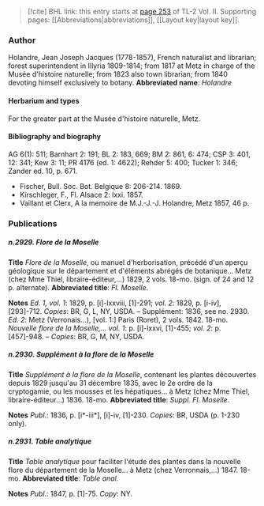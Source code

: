 > [!cite] BHL link: this entry starts at [page 253](https://www.biodiversitylibrary.org/page/33068495) of TL-2 Vol. II.
> Supporting pages: [[Abbreviations|abbreviations]], [[Layout key|layout key]].

### Author

Holandre, Jean Joseph Jacques (1778-1857), French naturalist and librarian; forest superintendent in Illyria 1809-1814; from 1817 at Metz in charge of the Musée d'histoire naturelle; from 1823 also town librarian; from 1840 devoting himself exclusively to botany. 
**Abbreviated name**: *Holandre*

#### Herbarium and types

For the greater part at the Musée d'histoire naturelle, Metz.

#### Bibliography and biography

AG 6(1): 511; Barnhart 2: 191; BL 2: 183, 669; BM 2: 861, 6: 474; CSP 3: 401, 12: 341; Kew 3: 11; PR 4176 (ed. 1: 4622); Rehder 5: 400; Tucker 1: 346; Zander ed. 10, p. 671.
- Fischer, Bull. Soc. Bot. Belgique 8: 206-214. 1869.
- Kirschleger, F., Fl. Alsace 2: lxxi. 1857.
- Vaillant et Clerx, A la memoire de M.J.-J.-J. Holandre, Metz 1857, 46 p.

### Publications

##### n.2929. Flore de la Moselle

**Title**
*Flore de la Moselle*, ou manuel d'herborisation, précédé d'un aperçu géologique sur le département et d'éléments abrégés de botanique... Metz (chez Mme Thiel, libraire-éditeur,...) 1829, 2 vols. 18-mo. (sign. of 24 and 12 p. alternate).
**Abbreviated title**: *Fl. Moselle*.

**Notes**
*Ed. 1, vol. 1*: 1829, p. \[i\]-lxxviii, \[1\]-291; *vol. 2*: 1829, p. \[i-iv\], \[293\]-712. *Copies*: BR, G, L, NY, USDA. – Supplément: 1836, see no. 2930.
*Ed. 2*: Metz (Verronais...), \[vol. 1:\] Paris (Roret), 2 vols. 1842. 18-mo. *Nouvelle flore de la Moselle,... vol. 1*: p. \[i\]-lxxvi, \[1\]-455; *vol. 2*: p. \[457\]-948. – *Copies*: BR, G, M, NY, USDA.

##### n.2930. Supplément à la flore de la Moselle

**Title**
*Supplément à la flore de la Moselle*, contenant les plantes découvertes depuis 1829 jusqu'au 31 décembre 1835, avec le 2e ordre de la cryptogamie, ou les mousses et les hépatiques... à Metz (chez Mme Thiel, libraire-éditeur...) 1836. 18-mo.
**Abbreviated title**: *Suppl. Fl. Moselle*.

**Notes**
*Publ*.: 1836, p. \[i\*-iii\*\], \[i\]-iv, \[1\]-230. *Copies*: BR, USDA (p. 1-230 only).

##### n.2931. Table analytique

**Title**
*Table analytique* pour faciliter l'étude des plantes dans la nouvelle flore du département de la Moselle... à Metz (chez Verronnais,...) 1847. 18-mo.
**Abbreviated title**: *Table anal.*

**Notes**
*Publ*.: 1847, p. \[1\]-75. *Copy*: NY.


